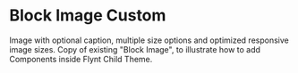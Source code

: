 # Block Image Custom

Image with optional caption, multiple size options and optimized responsive image sizes. Copy of existing "Block Image", to illustrate how to add Components inside Flynt Child Theme.
